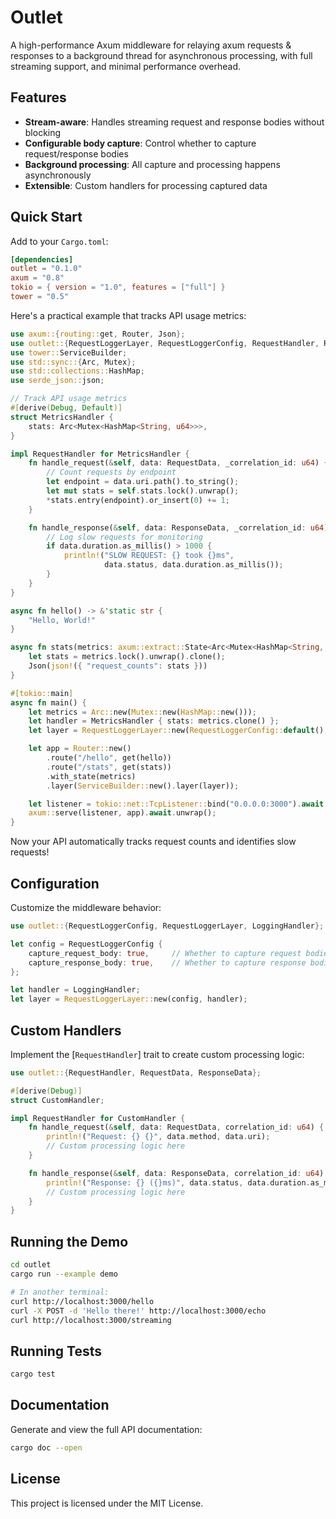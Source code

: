 # Outlet

A high-performance Axum middleware for relaying axum requests & responses to a background thread for asynchronous processing, with full streaming support, and minimal performance overhead.

## Features

- **Stream-aware**: Handles streaming request and response bodies without blocking
- **Configurable body capture**: Control whether to capture request/response bodies
- **Background processing**: All capture and processing happens asynchronously
- **Extensible**: Custom handlers for processing captured data

## Quick Start

Add to your `Cargo.toml`:

```toml
[dependencies]
outlet = "0.1.0"
axum = "0.8"
tokio = { version = "1.0", features = ["full"] }
tower = "0.5"
```

Here's a practical example that tracks API usage metrics:

```rust
use axum::{routing::get, Router, Json};
use outlet::{RequestLoggerLayer, RequestLoggerConfig, RequestHandler, RequestData, ResponseData};
use tower::ServiceBuilder;
use std::sync::{Arc, Mutex};
use std::collections::HashMap;
use serde_json::json;

// Track API usage metrics
#[derive(Debug, Default)]
struct MetricsHandler {
    stats: Arc<Mutex<HashMap<String, u64>>>,
}

impl RequestHandler for MetricsHandler {
    fn handle_request(&self, data: RequestData, _correlation_id: u64) {
        // Count requests by endpoint
        let endpoint = data.uri.path().to_string();
        let mut stats = self.stats.lock().unwrap();
        *stats.entry(endpoint).or_insert(0) += 1;
    }

    fn handle_response(&self, data: ResponseData, _correlation_id: u64) {
        // Log slow requests for monitoring
        if data.duration.as_millis() > 1000 {
            println!("SLOW REQUEST: {} took {}ms", 
                     data.status, data.duration.as_millis());
        }
    }
}

async fn hello() -> &'static str {
    "Hello, World!"
}

async fn stats(metrics: axum::extract::State<Arc<Mutex<HashMap<String, u64>>>>) -> Json<serde_json::Value> {
    let stats = metrics.lock().unwrap().clone();
    Json(json!({ "request_counts": stats }))
}

#[tokio::main]
async fn main() {
    let metrics = Arc::new(Mutex::new(HashMap::new()));
    let handler = MetricsHandler { stats: metrics.clone() };
    let layer = RequestLoggerLayer::new(RequestLoggerConfig::default(), handler);

    let app = Router::new()
        .route("/hello", get(hello))
        .route("/stats", get(stats))
        .with_state(metrics)
        .layer(ServiceBuilder::new().layer(layer));

    let listener = tokio::net::TcpListener::bind("0.0.0.0:3000").await.unwrap();
    axum::serve(listener, app).await.unwrap();
}
```

Now your API automatically tracks request counts and identifies slow requests!

## Configuration

Customize the middleware behavior:

```rust
use outlet::{RequestLoggerConfig, RequestLoggerLayer, LoggingHandler};

let config = RequestLoggerConfig {
    capture_request_body: true,     // Whether to capture request bodies
    capture_response_body: true,    // Whether to capture response bodies
};

let handler = LoggingHandler;
let layer = RequestLoggerLayer::new(config, handler);
```

## Custom Handlers

Implement the [`RequestHandler`] trait to create custom processing logic:

```rust
use outlet::{RequestHandler, RequestData, ResponseData};

#[derive(Debug)]
struct CustomHandler;

impl RequestHandler for CustomHandler {
    fn handle_request(&self, data: RequestData, correlation_id: u64) {
        println!("Request: {} {}", data.method, data.uri);
        // Custom processing logic here
    }

    fn handle_response(&self, data: ResponseData, correlation_id: u64) {
        println!("Response: {} ({}ms)", data.status, data.duration.as_millis());
        // Custom processing logic here  
    }
}
```


## Running the Demo

```bash
cd outlet
cargo run --example demo

# In another terminal:
curl http://localhost:3000/hello
curl -X POST -d 'Hello there!' http://localhost:3000/echo  
curl http://localhost:3000/streaming
```

## Running Tests

```bash
cargo test
```

## Documentation

Generate and view the full API documentation:

```bash
cargo doc --open
```

## License

This project is licensed under the MIT License.